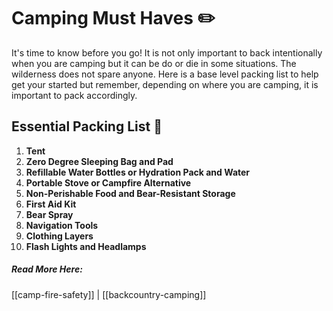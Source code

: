 # Camping Must Haves  ✏️

It's time to know before you go! It is not only important to back intentionally when you are camping but it can be do or die in some situations. The wilderness does not spare anyone. Here is a base level packing list to help get your started but remember, depending on where you are camping, it is important to pack accordingly. 

## Essential Packing List  📌
1. **Tent**
2. **Zero Degree Sleeping Bag and Pad** 
3. **Refillable Water Bottles or Hydration Pack and Water**
4. **Portable Stove or Campfire Alternative**
5. **Non-Perishable Food and Bear-Resistant Storage** 
6. **First Aid Kit** 
7. **Bear Spray** 
8. **Navigation Tools** 
9. **Clothing Layers**
10. **Flash Lights and Headlamps**

##### Read More Here: 
[[camp-fire-safety]] | [[backcountry-camping]]
